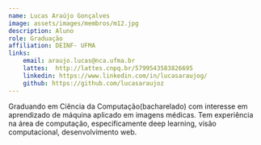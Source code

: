 ```yaml
---
name: Lucas Araújo Gonçalves
image: assets/images/membros/m12.jpg
description: Aluno
role: Graduação
affiliation: DEINF- UFMA
links:
	email: araujo.lucas@nca.ufma.br
	lattes:  http://lattes.cnpq.br/5799543583826695
	linkedin: https://www.linkedin.com/in/lucasaraujog/
	github: https://github.com/lucasaraujoz
---
```



Graduando em Ciência da Computação(bacharelado) com interesse em aprendizado de máquina aplicado em imagens médicas. Tem experiência na área de computação, especificamente deep learning, visão computacional, desenvolvimento web.